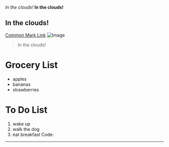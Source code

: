 *In the clouds!*
**In the clouds!**
## In the clouds!
[Common Mark Link](https://commonmark.org/help/)
![Image](https://images.pexels.com/photos/19670/pexels-photo.jpg?cs=srgb&dl=pexels-miguel-%C3%A1-padri%C3%B1%C3%A1n-19670.jpg&fm=jpg)
> In the clouds!
# Grocery List
- apples
- bananas
- strawberries
# To Do List
1. wake up
2. walk the dog
3. eat breakfast
Code:
---

